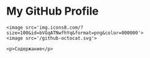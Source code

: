 <html lang="en">
<head>
    <meta charset="UTF-8">
    <meta name="viewport" content="width=device-width, initial-scale=1.0">
    <title>GitHub Profile Header</title>
    <link rel="stylesheet" href="styles.css">
    <link rel="icon" href="/github-icon-2.svg">
</head>
<body>

<div class="header">
    <h1>My GitHub Profile</h1>

    <image src='img.icons8.com/?size=100&id=bVGqATNwfhYq&format=png&color=000000'>
    <image src='/github-octocat.svg'>
    
    <p>Содержание</p>
</div>

</body>
</html>
